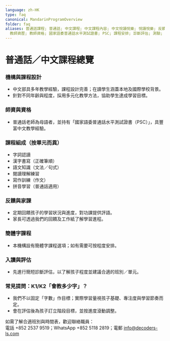 ```yaml
---
language: zh-HK
type: faq
canonical: MandarinProgramOverview
folder: faq
aliases: 普通話課程; 普通話; 中文課程; 中文課程內容; 中文悅讀悅樂; 悅讀悅樂; 反饋; 回饋; 家課; 作業; 功課; 簡體字課程; 拼音; 漢語拼音;
  教師資歷; 教師資格; 國家語委普通話水平測試證書; PSC; 課程安排; 診斷評估; 測驗; 測試; K1; K2; 會教多少字
---
```

# 普通話／中文課程總覽

### 機構與課程設計
- 中文部具多年教學經驗，課程設計完善；在讀學生涵蓋本地及國際學校背景。
- 針對不同年齡與程度，採用多元化教學方法，協助學生達成學習目標。

### 師資與資格
- 普通話老師為母語者，並持有「國家語委普通話水平測試證書（PSC）」，具豐富中文教學經驗。

### 課程組成（按單元而異）
- 字詞認讀
- 漢字書寫（正確筆順）
- 語文知識（文法／句式）
- 閱讀理解練習
- 寫作訓練（作文）
- 拼音學習（普通話適用）

### 反饋與家課
- 定期回饋孩子的學習狀況與進度，對功課提供評語。
- 家長可透過我們的回饋及工作紙了解學習進程。

### 簡體字課程
- 本機構設有簡體字課程選項；如有需要可按程度安排。

### 入讀與評估
- 先進行簡短診斷評估，以了解孩子程度並建議合適的班別／單元。

### 常見提問：K1/K2「會教多少字」？
- 我們不以固定「字數」作目標；實際學習量視孩子基礎、專注度與學習節奏而定。
- 會在評估後為孩子訂立階段目標，並按進度滾動調整。

如需了解合適班別與時間表，歡迎聯絡職員：  
電話 +852 2537 9519；WhatsApp +852 5118 2819；電郵 info@decoders-ls.com